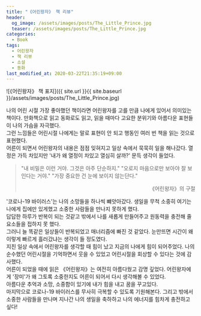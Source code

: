 ```yaml
---
title: "《어린왕자》 책 리뷰"
header:
  og_image: /assets/images/posts/The_Little_Prince.jpg
  teaser: /assets/images/posts/The_Little_Prince.jpg
categories:
  - Book
tags:
  - 어린왕자
  - 책 리뷰
  - 소설
  - 동화
last_modified_at: 2020-03-22T21:35:19+09:00
---
```


![《어린왕자》 책 표지]({{ site.url }}{{ site.baseurl }}/assets/images/posts/The_Little_Prince.jpg)

나의 어린 시절 가장 좋아했던 책이라면 어린왕자를 고를 만큼 나에게 있어서 의미있는 책이다. 만화책으로 읽고 동화로도 읽고, 읽을 때마다 고요한 분위기와 아름다운 표현들이 나의 가슴을 자극했다. <br/>
그런 느낌들은 어린시절 나에게는 말로 표현이 안 되고 행동인 여러 번 책을 읽는 것으로 표현했다. <br/>
어른이 되면서 어린왕자의 내용은 점점 잊혀지고 일상 속에서 묵묵히 일을 해나갔다. 열정은 가득 차있지만 '내가 왜 열정이 차있고 열심히 살까?' 문득 생각이 들었다. <br/>

> "내 비밀은 이런 거야. 그것은 아주 단순하지."
> "오로지 마음으로만 보아야 잘 보인다는 거야."
> "가장 중요한 건 눈에 보이지 않는단다."
> 
> <div style="text-align: right">《어린왕자》의 구절</div>

'코로나-19 바이러스'는 나의 소망들을 하나씩 뺴앗아갔다. 생일을 무척 소중히 여기는 나에게 집에만 있게했고 소중한 사람들을 만나지 못하게 했다. <br/>
답답한 하루가 반복이 되는 것같고 밖에서 나를 새롭게 만들어주고 원동력을 충전해 줄 요소들을 접하지 못 했다. <br/>
그러니 늘 똑같은 일상들이 반복되었고 매너리즘에 빠진 것 같았다. 눈만뜨면 시간이 왜 이렇게 빠르게 흘러갔냐는 생각이 들 정도였다. <br/>
지친 일상 속에서 어린왕자를 생각할 때 힘이 났고 지금의 나에게 힘이 되어주었다. 나의 순수했던 어린시절을 기억하면서 웃을 수 있었고 어린시절을 회상할 수 있다는 것에 감사했다. <br/>
어른이 되었을 때에 읽은 《어린왕자》는 여전히 아름다웠고 감명 깊었다. 어린왕자에게 '장미'가 왜 그토록 소중한지도 어른이 되어서 다시 생각해볼 수 있었다. <br/>
아름다운 추억과 소망, 소중함이 있기에 내가 힘을 내고 꿈을 꾸고있다. <br/>
마지막으로 코로나-19 바이러스를 무사히 극복할 수 있도록 기원해본다. 그리고 밖에서 소중한 사람들을 만나며 지나간 나의 생일을 축하하고 나의 에너지를 힘차게 충전하고 싶다! <br/>